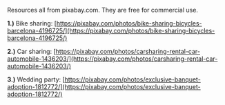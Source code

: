 Resources all from pixabay.com. They are free for commercial use.

**1.)** Bike sharing: [https://pixabay.com/photos/bike-sharing-bicycles-barcelona-4196725/](https://pixabay.com/photos/bike-sharing-bicycles-barcelona-4196725/)

**2.)** Car sharing: [https://pixabay.com/photos/carsharing-rental-car-automobile-1436203/](https://pixabay.com/photos/carsharing-rental-car-automobile-1436203/)

**3.)** Wedding party: [https://pixabay.com/photos/exclusive-banquet-adoption-1812772/](https://pixabay.com/photos/exclusive-banquet-adoption-1812772/)
```